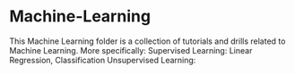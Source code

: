 # Machine-Learning
This Machine Learning folder is a collection of tutorials and drills related to Machine Learning. 
More specifically:
  Supervised Learning: Linear Regression, Classification 
  Unsupervised Learning:

